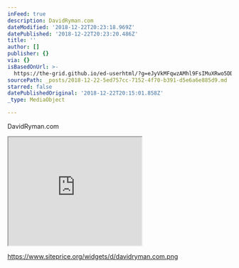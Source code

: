 ```yaml
---
inFeed: true
description: DavidRyman.com
dateModified: '2018-12-22T20:23:18.969Z'
datePublished: '2018-12-22T20:23:20.486Z'
title: ''
author: []
publisher: {}
via: {}
isBasedOnUrl: >-
  https://the-grid.github.io/ed-userhtml/?g=eJyVkMFqwzAMhl9FsIMuXRwo5DDqXvoQPau2lhjs2MhOTd--TtsctsNYQUjww6__kw4ujHCJYlk09ghZjMaplJS_lKq1dtkVTuIMd1FGVZ0duWRllaWrs3ILNHcmhi7NIwL5ovHMl9UD5yhlghN5s3gqURCWzIGSxo-c2sTjoXWYKbDGTSFhgjxRappxYjwjmNjwssah37Xa96-cH2BgYyA3w5X80iyT8PefZzwZP-vK-OuUf1EMG8VrEzw2vUnRkhSsPzjeAYOTh9M
sourcePath: _posts/2018-12-22-5ed757cc-7152-4f70-b391-d5e6a6e885d9.md
starred: false
datePublishedOriginal: '2018-12-22T20:15:01.858Z'
_type: MediaObject

---
```

DavidRyman.com

<iframe src="https://the-grid.github.io/ed-userhtml/?g=eJyVkMFqwzAMhl9FsIMuXRwo5DDqXvoQPau2lhjs2MhOTd--TtsctsNYQUjww6__kw4ujHCJYlk09ghZjMaplJS_lKq1dtkVTuIMd1FGVZ0duWRllaWrs3ILNHcmhi7NIwL5ovHMl9UD5yhlghN5s3gqURCWzIGSxo-c2sTjoXWYKbDGTSFhgjxRappxYjwjmNjwssah37Xa96-cH2BgYyA3w5X80iyT8PefZzwZP-vK-OuUf1EMG8VrEzw2vUnRkhSsPzjeAYOTh9M" height="244" style=""></iframe>

https://www.siteprice.org/widgets/d/davidryman.com.png
